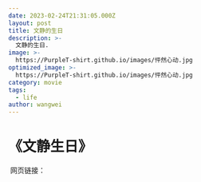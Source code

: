 ```yaml
---
date: 2023-02-24T21:31:05.000Z
layout: post
title: 文静的生日
description: >-
  文静的生日.
image: >-
  https://PurpleT-shirt.github.io/images/怦然心动.jpg
optimized_image: >-
  https://PurpleT-shirt.github.io/images/怦然心动.jpg
category: movie
tags:
  - life
author: wangwei
---
```


# 《文静生日》

​	网页链接：

[链接]: https://PurpleT-shirt.github.io/assets/index.html











